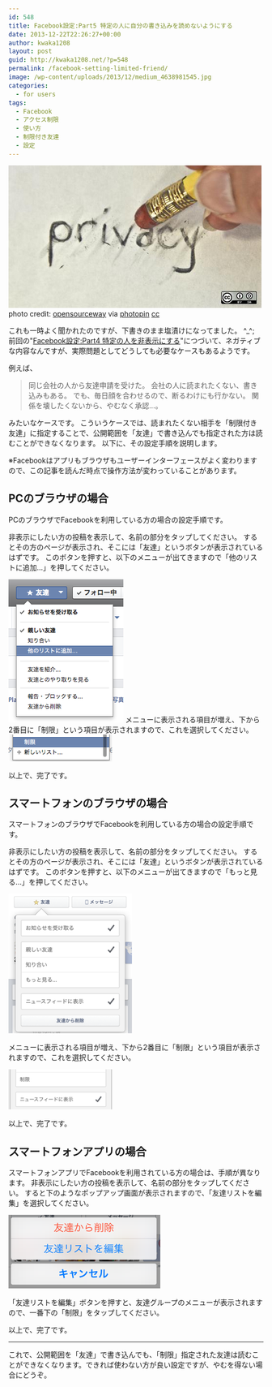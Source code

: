 ```yaml
---
id: 548
title: Facebook設定:Part5 特定の人に自分の書き込みを読めないようにする
date: 2013-12-22T22:26:27+00:00
author: kwaka1208
layout: post
guid: http://kwaka1208.net/?p=548
permalink: /facebook-setting-limited-friend/
image: /wp-content/uploads/2013/12/medium_4638981545.jpg
categories:
  - for users
tags:
  - Facebook
  - アクセス制限
  - 使い方
  - 制限付き友達
  - 設定
---
```

<img class="alignnone size-full wp-image-623" alt="privacy" src="/assets/images/2013/12/medium_4638981545.jpg" width="500" height="281" />
photo credit: <a href="http://www.flickr.com/photos/opensourceway/4638981545/">opensourceway</a> via <a href="http://photopin.com">photopin</a> <a href="http://creativecommons.org/licenses/by-sa/2.0/">cc</a>

これも一時よく聞かれたのですが、下書きのまま塩漬けになってました。 ^_^;
前回の"<a href="http://kwaka1208.net/facebook-setting-hide-away/">Facebook設定:Part4 特定の人を非表示にする</a>"につづいて、ネガティブな内容なんですが、実際問題としてどうしても必要なケースもあるようです。

例えば、
<blockquote>同じ会社の人から友達申請を受けた。
会社の人に読まれたくない、書き込みもある。
でも、毎日顔を合わせるので、断るわけにも行かない。
関係を壊したくないから、やむなく承認...。</blockquote>
みたいなケースです。
こういうケースでは、読まれたくない相手を「制限付き友達」に指定することで、公開範囲を「友達」で書き込んでも指定された方は読むことができなくなります。
以下に、その設定手順を説明します。

※Facebookはアプリもブラウザもユーザーインターフェースがよく変わりますので、この記事を読んだ時点で操作方法が変わっていることがあります。
## PCのブラウザの場合
PCのブラウザでFacebookを利用している方の場合の設定手順です。

非表示にしたい方の投稿を表示して、名前の部分をタップしてください。
するとその方のページが表示され、そこには「友達」というボタンが表示されているはずです。
このボタンを押すと、以下のメニューが出てきますので「他のリストに追加...」を押してください。

<img class="alignnone size-full wp-image-609" alt="友達メニュー" src="/assets/images/2013/12/friend-menu.png" width="227" height="282" />
メニューに表示される項目が増え、下から2番目に「制限」という項目が表示されますので、これを選択してください。

<img class="alignnone size-full wp-image-610" alt="友達メニュー詳細" src="/assets/images/2013/12/friend-menu2.png" width="205" height="53" />

以上で、完了です。
## スマートフォンのブラウザの場合
スマートフォンのブラウザでFacebookを利用している方の場合の設定手順です。

非表示にしたい方の投稿を表示して、名前の部分をタップしてください。
するとその方のページが表示され、そこには「友達」というボタンが表示されているはずです。
このボタンを押すと、以下のメニューが出てきますので「もっと見る...」を押してください。

<img class="alignnone size-full wp-image-543" alt="スマートフォンのブラウザで制限設定する場合の画面" src="/assets/images/2013/11/smartphone.png" width="244" height="275" />

メニューに表示される項目が増え、下から2番目に「制限」という項目が表示されますので、これを選択してください。

<img class="alignnone size-full wp-image-613" alt="制限付き友達メニュー" src="/assets/images/2013/12/friend-menu3.png" width="205" height="79" />

以上で、完了です。
## スマートフォンアプリの場合
スマートフォンアプリでFacebookを利用されている方の場合は、手順が異なります。
非表示にしたい方の投稿を表示して、名前の部分をタップしてください。
すると下のようなポップアップ画面が表示されますので、「友達リストを編集」を選択してください。

<img class="alignnone size-full wp-image-614" alt="友達制限メニュー" src="/assets/images/2013/12/friend-menu4.png" width="300" height="145" />

「友達リストを編集」ボタンを押すと、友達グループのメニューが表示されますので、一番下の「制限」をタップしてください。

以上で、完了です。

<hr />

これで、公開範囲を「友達」で書き込んでも、「制限」指定された友達は読むことができなくなります。できれば使わない方が良い設定ですが、やむを得ない場合にどうぞ。